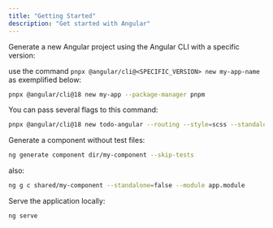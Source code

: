 ```yaml
---
title: "Getting Started"
description: "Get started with Angular"
---
```


Generate a new Angular project using the Angular CLI with a specific version:

use the command `pnpx @angular/cli@<SPECIFIC_VERSION> new my-app-name` as exemplified below:

```sh
pnpx @angular/cli@18 new my-app --package-manager pnpm
```

You can pass several flags to this command:

```sh
pnpx @angular/cli@18 new todo-angular --routing --style=scss --standalone false --package-manager pnpm --ssr=false
```

Generate a component without test files:

```sh
ng generate component dir/my-component --skip-tests
```

also:

```sh
ng g c shared/my-component --standalone=false --module app.module
```

Serve the application locally:

```sh
ng serve
```
